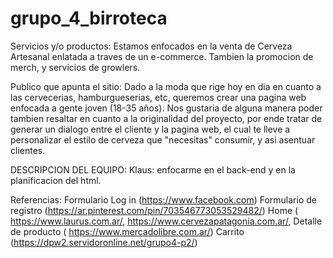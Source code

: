 # grupo_4_birroteca

Servicios y/o productos:
Estamos enfocados en la venta de Cerveza Artesanal enlatada a traves de un e-commerce. Tambien la promocion de merch, y servicios de growlers. 

Publico que apunta el sitio:
Dado a la moda que rige hoy en dia en cuanto a las cervecerias, hamburgueserias, etc, queremos crear una pagina web enfocada a gente joven (18-35 años). Nos gustaria de alguna manera poder tambien resaltar en cuanto a la originalidad del proyecto, por ende tratar de generar un dialogo entre el cliente y la pagina web, el cual te lleve a personalizar el estilo de cerveza que "necesitas"  consumir, y asi asentuar clientes. 

DESCRIPCION DEL EQUIPO:
Klaus: enfocarme en el back-end y en la planificacion del html.



Referencias:
Formulario Log in (https://www.facebook.com)
Formulario de registro (https://ar.pinterest.com/pin/703546773053529482/)
Home ( https://www.laurus.com.ar/, https://www.cervezapatagonia.com.ar/, 
Detalle de producto ( https://www.mercadolibre.com.ar/)
Carrito (https://dpw2.servidoronline.net/grupo4-p2/)
